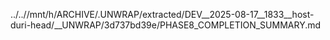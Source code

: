 ../..//mnt/h/ARCHIVE/.UNWRAP/extracted/DEV__2025-08-17__1833__host-duri-head/__UNWRAP/3d737bd39e/PHASE8_COMPLETION_SUMMARY.md